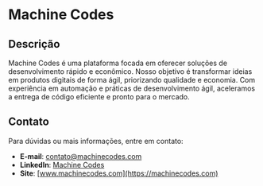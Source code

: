 # Machine Codes

## Descrição

Machine Codes é uma plataforma focada em oferecer soluções de desenvolvimento rápido e econômico. Nosso objetivo é transformar ideias em produtos digitais de forma ágil, priorizando qualidade e economia. Com experiência em automação e práticas de desenvolvimento ágil, aceleramos a entrega de código eficiente e pronto para o mercado.

## Contato

Para dúvidas ou mais informações, entre em contato:

- **E-mail**: contato@machinecodes.com
- **LinkedIn**: [Machine Codes](https://linkedin.com/company/machinecodes)
- **Site**: [www.machinecodes.com](https://machinecodes.com)

